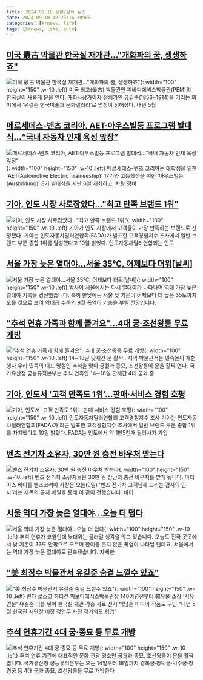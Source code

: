 ```yaml
---
title: 2024.09.10 생활/문화 뉴스
date: 2024-09-10 12:20:16 +0900
categories: [krnews, life]
tags: [krnews, life, auto]
---
```

## [미국 最古 박물관 한국실 재개관…"개화파의 꿈, 생생하죠"](https://n.news.naver.com/mnews/article/015/0005031851)

![미국 最古 박물관 한국실 재개관…"개화파의 꿈, 생생하죠"](https://mimgnews.pstatic.net/image/origin/015/2024/09/10/5031851.jpg?type=nf220_150){: width="100" height="150" .w-10 .left}
미국 최고(最古) 박물관인 피바디에섹스박물관(PEM)의 한국실이 새롭게 문을 연다. 개화사상가이자 정치가인 유길준(1856~1914)을 기리는 의미에서 ‘유길준 한국미술과 문화갤러리’로 명칭이 정해졌다. 내년 5월

## [메르세데스-벤츠 코리아, AET·아우스빌둥 프로그램 발대식…“국내 자동차 인재 육성 앞장”](https://n.news.naver.com/mnews/article/016/0002360932)

![메르세데스-벤츠 코리아, AET·아우스빌둥 프로그램 발대식…“국내 자동차 인재 육성 앞장”](https://mimgnews.pstatic.net/image/origin/016/2024/09/10/2360932.jpg?type=nf220_150){: width="100" height="150" .w-10 .left}
메르세데스-벤츠 코리아는 대학생을 위한 ‘AET(Automotive Electric Traineeship)’ 17기와 고등학생을 위한 ‘아우스빌둥(Ausbildung)’ 8기 발대식을 지난 6일 개최하고, 차량 정비

## [기아, 인도 시장 사로잡았다…"최고 만족 브랜드 1위"](https://n.news.naver.com/mnews/article/079/0003937004)

![기아, 인도 시장 사로잡았다…"최고 만족 브랜드 1위"](https://mimgnews.pstatic.net/image/origin/079/2024/09/10/3937004.jpg?type=nf220_150){: width="100" height="150" .w-10 .left}
기아가 인도 시장에서 고객들이 가장 만족하는 브랜드로 선정됐다. 기아는 인도자동차딜러연합회(FADA)가 발표한 고객경험지수 조사에서 일반 브랜드 부문 종합 1위를 달성했다고 10일 밝혔다. 인도자동차딜러연합회는 인도

## [서울 가장 늦은 열대야...서울 35℃, 어제보다 더워[날씨]](https://n.news.naver.com/mnews/article/052/0002085533)

![서울 가장 늦은 열대야...서울 35℃, 어제보다 더워[날씨]](https://mimgnews.pstatic.net/image/origin/052/2024/09/10/2085533.jpg?type=nf220_150){: width="100" height="150" .w-10 .left}
밤사이 서울에서는 다시 열대야가 나타나며 역대 가장 늦은 열대야 기록을 경신했습니다. 특히 한낮에는 서울 낮 기온이 어제보다 더 높은 35도까지 오를 것으로 보여 역대급 수준의 9월 폭염이 기승을 부릴 전망입니다.

## ["추석 연휴 가족과 함께 즐겨요"…4대 궁·조선왕릉 무료 개방](https://n.news.naver.com/mnews/article/001/0014922461)

!["추석 연휴 가족과 함께 즐겨요"…4대 궁·조선왕릉 무료 개방](https://mimgnews.pstatic.net/image/origin/001/2024/09/10/14922461.jpg?type=nf220_150){: width="100" height="150" .w-10 .left}
14∼18일 닷새간 문 활짝…지역 박물관서는 민속놀이 체험 행사 우리 민족의 대표 명절인 추석을 맞아 궁궐과 종묘, 조선왕릉이 문을 활짝 연다. 국가유산청 궁능유적본부는 추석 연휴인 14∼18일 닷새간 4대 궁과 종

## [기아, 인도서 '고객 만족도 1위'…판매·서비스 경험 호평](https://n.news.naver.com/mnews/article/001/0014922343)

![기아, 인도서 '고객 만족도 1위'…판매·서비스 경험 호평](https://mimgnews.pstatic.net/image/origin/001/2024/09/10/14922343.jpg?type=nf220_150){: width="100" height="150" .w-10 .left}
인도자동차딜러연합회 고객경험지수 조사 기아는 인도자동차딜러연합회(FADA)가 최근 발표한 고객경험지수 조사에서 일반 브랜드 부문 종합 1위를 차지했다고 10일 밝혔다. FADA는 인도에서 약 1만5천개 딜러사가 가입

## [벤츠 전기차 소유자, 30만 원 충전 바우처 받는다](https://n.news.naver.com/mnews/article/057/0001840803)

![벤츠 전기차 소유자, 30만 원 충전 바우처 받는다](https://mimgnews.pstatic.net/image/origin/057/2024/09/09/1840803.jpg?type=nf220_150){: width="100" height="150" .w-10 .left}
벤츠 전기차 소유자들은 30만 원 상당의 충전 바우처를 받게 됩니다. 마티아스 바이틀 벤츠코리아 사장은 오늘(9일) '벤츠 전기차 고객님께 드리는 감사의 인사'라는 제목의 공지 메일을 통해 이 같이 전했습니다. 바이

## [서울 역대 가장 늦은 열대야…오늘 더 덥다](https://n.news.naver.com/mnews/article/422/0000681214)

![서울 역대 가장 늦은 열대야…오늘 더 덥다](https://mimgnews.pstatic.net/image/origin/422/2024/09/10/681214.jpg?type=nf220_150){: width="100" height="150" .w-10 .left}
추석 연휴가 코앞인데 늦더위는 물러갈 생각을 않고 있습니다. 오늘도 전국 곳곳에서 낮 기온이 33도 안팎으로 오르며 한여름 못지 않은 폭염이 나타날 텐데요. 서울에서는 역대 가장 늦은 열대야도 관측됐습니다. 자세한

## ["美 최장수 박물관서 유길준 숨결 느낄수 있죠"](https://n.news.naver.com/mnews/article/009/0005363201)

!["美 최장수 박물관서 유길준 숨결 느낄수 있죠"](https://mimgnews.pstatic.net/image/origin/009/2024/09/10/5363201.jpg?type=nf220_150){: width="100" height="150" .w-10 .left}
린다 로스코 하티건 피보디에식스박물관장 140여년전부터 韓유물 소장 '서유견문' 유길준 이름 넣어 한국실 개관 각종 사료 전시 백남준 미디어 작품도 구입 "내년 5월 한국관 재단장 예정 정연두 사진 작가와도 협업"

## [추석 연휴기간 4대 궁·종묘 등 무료 개방](https://n.news.naver.com/mnews/article/056/0011797711)

![추석 연휴기간 4대 궁·종묘 등 무료 개방](https://mimgnews.pstatic.net/image/origin/056/2024/09/10/11797711.jpg?type=nf220_150){: width="100" height="150" .w-10 .left}
추석 연휴 기간에 대표적인 문화 관광 명소인 궁궐과 종묘, 조선왕릉이 문을 활짝 엽니다. 국가유산청 궁능유적본부는 오는 14일부터 18일까지 경복궁·창덕궁·덕수궁·창경궁 등 4대 궁과 종묘, 조선왕릉을 무료 개방한다

